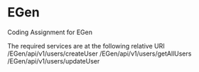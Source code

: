 # EGen
Coding Assignment for EGen

The required services are at the following relative URI
/EGen/api/v1/users/createUser
/EGen/api/v1/users/getAllUsers
/EGen/api/v1/users/updateUser
